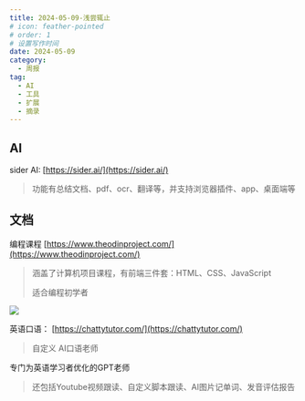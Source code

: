 ```yaml
---
title: 2024-05-09-浅尝辄止
# icon: feather-pointed
# order: 1
# 设置写作时间
date: 2024-05-09
category:
  - 周报
tag:
  - AI
  - 工具
  - 扩展
  - 摘录
---
```




## AI

sider AI:
[https://sider.ai/](https://sider.ai/)
> 功能有总结文档、pdf、ocr、翻译等，并支持浏览器插件、app、桌面端等





## 文档


编程课程
[https://www.theodinproject.com/](https://www.theodinproject.com/)

> 涵盖了计算机项目课程，有前端三件套：HTML、CSS、JavaScript
> 
> 适合编程初学者

![](../../../推荐栏/2024/05/assets/2024-05-09_22-09-47.png)



英语口语：
[https://chattytutor.com/](https://chattytutor.com/)

> 自定义 AI口语老师
> 
  专门为英语学习者优化的GPT老师
>  
> 还包括Youtube视频跟读、自定义脚本跟读、AI图片记单词、发音评估报告





